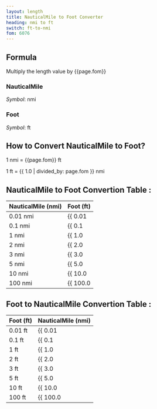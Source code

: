 ```yaml
---
layout: length
title: NauticalMile to Foot Converter
heading: nmi to ft
switch: ft-to-nmi
fom: 6076
---
```


## Formula
Multiply the length value by {{page.fom}}

### NauticalMile
*Symbol*: nmi

### Foot
*Symbol*: ft

## How to Convert NauticalMile to Foot?
1 nmi = {{page.fom}} ft

1 ft = {{ 1.0 | divided_by: page.fom }} nmi

## NauticalMile to Foot Convertion Table :

| NauticalMile (nmi) | Foot (ft) |
| ---- | ---- |
| 0.01 nmi | {{ 0.01 | times: page.fom | round: 12 }} ft |
| 0.1 nmi | {{ 0.1 | times: page.fom | round: 12 }} ft |
| 1 nmi | {{ 1.0 | times: page.fom | round: 12 }} ft |
| 2 nmi | {{ 2.0 | times: page.fom | round: 12 }} ft |
| 3 nmi | {{ 3.0 | times: page.fom | round: 12 }} ft |
| 5 nmi | {{ 5.0 | times: page.fom | round: 12 }} ft |
| 10 nmi | {{ 10.0 | times: page.fom | round: 12 }} ft |
| 100 nmi | {{ 100.0 | times: page.fom | round: 12 }} ft |

## Foot to NauticalMile Convertion Table :

| Foot (ft) | NauticalMile (nmi) |
| ---- | ---- |
| 0.01 ft | {{ 0.01 | divided_by: page.fom | round: 12 }} nmi |
| 0.1 ft | {{ 0.1 | divided_by: page.fom | round: 12 }} nmi |
| 1 ft | {{ 1.0 | divided_by: page.fom | round: 12 }} nmi |
| 2 ft | {{ 2.0 | divided_by: page.fom | round: 12 }} nmi |
| 3 ft | {{ 3.0 | divided_by: page.fom | round: 12 }} nmi |
| 5 ft | {{ 5.0 | divided_by: page.fom | round: 12 }} nmi |
| 10 ft | {{ 10.0 | divided_by: page.fom | round: 12 }} nmi |
| 100 ft | {{ 100.0 | divided_by: page.fom | round: 12 }} nmi |

<script>
selectInput[10].selected = true
selectOutput[5].selected = true
</script>
